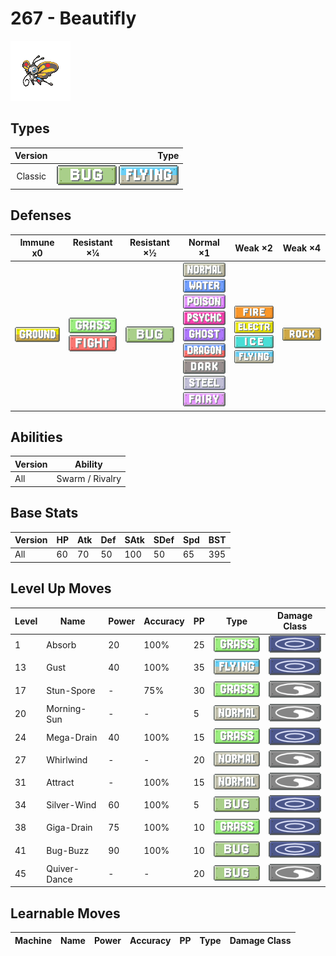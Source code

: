 # 267 - Beautifly

![beautifly](../img/pokemon/267.png)

## Types

| Version | Type                                                            |
| :-----: | --------------------------------------------------------------: |
| Classic | ![bug](../img/types/bug.png) ![flying](../img/types/flying.png) |

## Defenses

| Immune x0                          | Resistant ×¼                                                                | Resistant ×½                 | Normal ×1                                                                                                                                                                                                                                                                                                                                        | Weak ×2                                                                                                                                           | Weak ×4                        |
| ---------------------------------- | --------------------------------------------------------------------------- | ---------------------------- | ------------------------------------------------------------------------------------------------------------------------------------------------------------------------------------------------------------------------------------------------------------------------------------------------------------------------------------------------ | ------------------------------------------------------------------------------------------------------------------------------------------------- | ------------------------------ |
| ![ground](../img/types/ground.png) | ![grass](../img/types/grass.png)<br/>![fighting](../img/types/fighting.png) | ![bug](../img/types/bug.png) | ![normal](../img/types/normal.png)<br/>![water](../img/types/water.png)<br/>![poison](../img/types/poison.png)<br/>![psychic](../img/types/psychic.png)<br/>![ghost](../img/types/ghost.png)<br/>![dragon](../img/types/dragon.png)<br/>![dark](../img/types/dark.png)<br/>![steel](../img/types/steel.png)<br/>![fairy](../img/types/fairy.png) | ![fire](../img/types/fire.png)<br/>![electric](../img/types/electric.png)<br/>![ice](../img/types/ice.png)<br/>![flying](../img/types/flying.png) | ![rock](../img/types/rock.png) |

## Abilities

| Version | Ability         |
| ------- | --------------- |
| All     | Swarm / Rivalry |

## Base Stats

| Version | HP | Atk | Def | SAtk | SDef | Spd | BST |
| ------- | -- | --- | --- | ---- | ---- | --- | --- |
| All     | 60 | 70  | 50  | 100  | 50   | 65  | 395 |

## Level Up Moves

| Level | Name         | Power | Accuracy | PP | Type                               | Damage Class                         |
| ----- | ------------ | ----- | -------- | -- | ---------------------------------- | ------------------------------------ |
| 1     | Absorb       | 20    | 100%     | 25 | ![grass](../img/types/grass.png)   | ![special](../img/types/special.png) |
| 13    | Gust         | 40    | 100%     | 35 | ![flying](../img/types/flying.png) | ![special](../img/types/special.png) |
| 17    | Stun-Spore   | -     | 75%      | 30 | ![grass](../img/types/grass.png)   | ![status](../img/types/status.png)   |
| 20    | Morning-Sun  | -     | -        | 5  | ![normal](../img/types/normal.png) | ![status](../img/types/status.png)   |
| 24    | Mega-Drain   | 40    | 100%     | 15 | ![grass](../img/types/grass.png)   | ![special](../img/types/special.png) |
| 27    | Whirlwind    | -     | -        | 20 | ![normal](../img/types/normal.png) | ![status](../img/types/status.png)   |
| 31    | Attract      | -     | 100%     | 15 | ![normal](../img/types/normal.png) | ![status](../img/types/status.png)   |
| 34    | Silver-Wind  | 60    | 100%     | 5  | ![bug](../img/types/bug.png)       | ![special](../img/types/special.png) |
| 38    | Giga-Drain   | 75    | 100%     | 10 | ![grass](../img/types/grass.png)   | ![special](../img/types/special.png) |
| 41    | Bug-Buzz     | 90    | 100%     | 10 | ![bug](../img/types/bug.png)       | ![special](../img/types/special.png) |
| 45    | Quiver-Dance | -     | -        | 20 | ![bug](../img/types/bug.png)       | ![status](../img/types/status.png)   |

## Learnable Moves

| Machine | Name | Power | Accuracy | PP | Type | Damage Class |
| ------- | ---- | ----- | -------- | -- | ---- | ------------ |